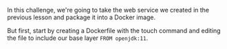 In this challenge, we're going to take the web service we created in the previous lesson and package it into a Docker image.

But first, start by creating a Dockerfile with the touch command and editing the file to include our base layer `FROM openjdk:11`.


